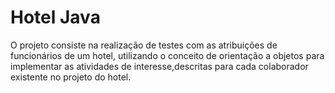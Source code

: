 # Hotel Java 

O projeto consiste na realização de testes com as atribuições de funcionários de um hotel, utilizando o conceito de orientação a objetos para implementar as atividades de interesse,descritas para cada colaborador existente no projeto do hotel.
